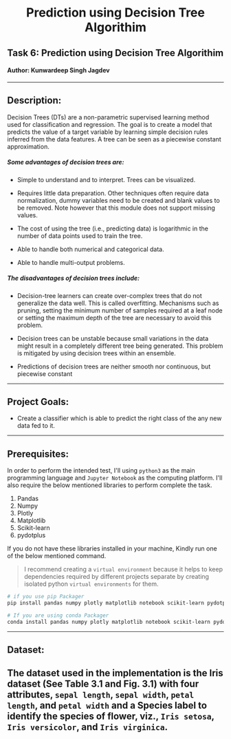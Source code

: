 <h1 align= "center"> Prediction using Decision Tree Algorithim</h1>

## Task 6: Prediction using Decision Tree Algorithim
#### Author: Kunwardeep Singh Jagdev
---
## Description:
Decision Trees (DTs) are a non-parametric supervised learning method used for classification and regression. The goal is to create a model that predicts the value of a target variable by learning simple decision rules inferred from the data features. A tree can be seen as a piecewise constant approximation.

##### Some advantages of decision trees are:

- Simple to understand and to interpret. Trees can be visualized.

- Requires little data preparation. Other techniques often require data normalization, dummy variables need to be created and blank values to be removed. Note however that this module does not support missing values.

- The cost of using the tree (i.e., predicting data) is logarithmic in the number of data points used to train the tree.

- Able to handle both numerical and categorical data.
  
- Able to handle multi-output problems.

##### The disadvantages of decision trees include:

- Decision-tree learners can create over-complex trees that do not generalize the data well. This is called overfitting. Mechanisms such as pruning, setting the minimum number of samples required at a leaf node or setting the maximum depth of the tree are necessary to avoid this problem.

- Decision trees can be unstable because small variations in the data might result in a completely different tree being generated. This problem is mitigated by using decision trees within an ensemble.

- Predictions of decision trees are neither smooth nor continuous, but piecewise constant
---
## Project Goals: 
- Create a classifier which is able to predict the right class of the any new data fed to it.
---
## Prerequisites:
In order to perform the intended test, I'll using `python3` as the main programming language and `Jupyter Notebook` as the computing platform.
I'll also require the below mentioned libraries to perform complete the task.
   1. Pandas
   2. Numpy
   3. Plotly
   4. Matplotlib
   5. Scikit-learn
   6. pydotplus

If you do not have these libraries installed in your machine, Kindly run one of the below mentioned command.
> I recommend creating a `virtual environment` because it helps to keep dependencies required by different projects separate by creating isolated python `virtual environments` for them.

```bash
# if you use pip Packager
pip install pandas numpy plotly matplotlib notebook scikit-learn pydotplus
```
```bash
# If you are using conda Packager
conda install pandas numpy plotly matplotlib notebook scikit-learn pydotplus
```
---
## Dataset:
The dataset used in the implementation is the Iris dataset (See Table 3.1 and Fig. 3.1) with four attributes, `sepal length`, `sepal width`, `petal length`, and `petal width` and a Species label to identify the species of flower, viz., `Iris setosa`, `Iris versicolor`, and `Iris virginica`.
---

